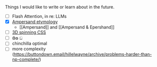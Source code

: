 Things I would like to write or learn about in the future.

- [ ] Flash Attention, in re: LLMs
- [x] [Ampersand etymology](http://haggardhawksblog.blogspot.com/2015/03/ampersand.html) 
	- [[Ampersand]] and [[Ampersand & Epershand]]
- [ ] [3D spinning CSS](https://x.st/spinning-diagrams-with-css/)
- [ ] 𐐘𐑀 ඞ
- [ ] chinchilla optimal
- [ ] more complexity (https://buttondown.email/hillelwayne/archive/problems-harder-than-np-complete/)